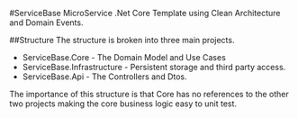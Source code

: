 #ServiceBase
MicroService .Net Core Template using Clean Architecture and Domain Events.

##Structure
The structure is broken into three main projects.
* ServiceBase.Core - The Domain Model and Use Cases
* ServiceBase.Infrastructure - Persistent storage and third party access.
* ServiceBase.Api - The Controllers and Dtos.

The importance of this structure is that Core has no references to the other two projects 
making the core business logic easy to unit test.

